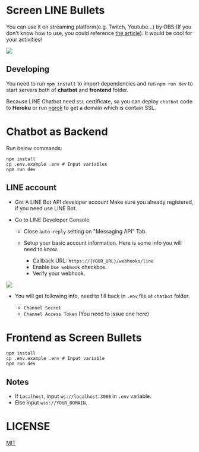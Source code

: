 # Screen LINE Bullets

You can use it on streaming platform(e.g. Twitch, Youtube...) by OBS.(If you don't know how to use, you could reference [the article](https://nijialin.com/2020/11/29/mac-stream-soundflower/)). It would be cool for your activities!

![](https://nijialin.com/images/2021/bullets/bullets-sample1.gif)

## Developing

You need to run `npm install` to import dependencies and run `npm run dev` to start servers both of **chatbot** and **frontend** folder.

Because LINE Chatbot need `SSL` certificate, so you can deploy `chatbot` code to **Heroku** or run [ngrok](https://ngrok.com/) to get a domain which is contain SSL.

# Chatbot as Backend

Run below commands:

```
npm install
cp .env.example .env # Input variables
npm run dev
```

## LINE account

- Got A LINE Bot API developer account
  Make sure you already registered, if you need use LINE Bot.

- Go to LINE Developer Console

  - Close `auto-reply` setting on "Messaging API" Tab.
  - Setup your basic account information. Here is some info you will need to know.

    - Callback URL: `https://{YOUR_URL}/webhooks/line`
    - Enable `Use webhook` checkbox.
    - Verify your webhook.

![](https://github.com/louis70109/Screen-LINE-Bullets/blob/master/LINE-bot-step.jpg)

- You will get following info, need to fill back in `.env` file at `chatbot` folder.

  - `Channel Secret`
  - `Channel Access Token` (You need to issue one here)

# Frontend as Screen Bullets

```
npm install
cp .env.example .env # Input variable
npm run dev
```

## Notes

- If `Localhost`, input `ws://localhost:3000` in `.env` variable.
- Else input `wss://YOUR_DOMAIN`.

# LICENSE

[MIT](https://github.com/louis70109/Screen-LINE-Bullets/blob/master/LICENSE)
